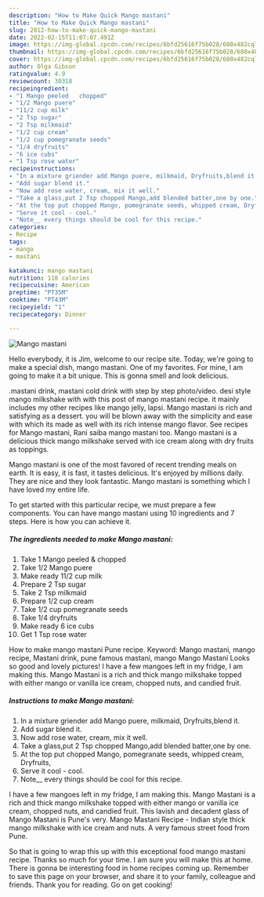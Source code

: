 ```yaml
---
description: "How to Make Quick Mango mastani"
title: "How to Make Quick Mango mastani"
slug: 2012-how-to-make-quick-mango-mastani
date: 2022-02-15T11:07:07.491Z
image: https://img-global.cpcdn.com/recipes/6bfd25616f75b028/680x482cq70/mango-mastani-recipe-main-photo.jpg
thumbnail: https://img-global.cpcdn.com/recipes/6bfd25616f75b028/680x482cq70/mango-mastani-recipe-main-photo.jpg
cover: https://img-global.cpcdn.com/recipes/6bfd25616f75b028/680x482cq70/mango-mastani-recipe-main-photo.jpg
author: Olga Gibson
ratingvalue: 4.9
reviewcount: 30318
recipeingredient:
- "1 Mango peeled   chopped"
- "1/2 Mango puere"
- "11/2 cup milk"
- "2 Tsp sugar"
- "2 Tsp milkmaid"
- "1/2 cup cream"
- "1/2 cup pomegranate seeds"
- "1/4 dryfruits"
- "6 ice cubs"
- "1 Tsp rose water"
recipeinstructions:
- "In a mixture griender add Mango puere, milkmaid, Dryfruits,blend it."
- "Add sugar blend it."
- "Now add rose water, cream, mix it well."
- "Take a glass,put 2 Tsp chopped Mango,add blended batter,one by one."
- "At the top put chopped Mango, pomegranate seeds, whipped cream, Dryfruits,"
- "Serve it cool - cool."
- "Note__ every things should be cool for this recipe."
categories:
- Recipe
tags:
- mango
- mastani

katakunci: mango mastani 
nutrition: 118 calories
recipecuisine: American
preptime: "PT35M"
cooktime: "PT43M"
recipeyield: "1"
recipecategory: Dinner

---
```



![Mango mastani](https://img-global.cpcdn.com/recipes/6bfd25616f75b028/680x482cq70/mango-mastani-recipe-main-photo.jpg)

Hello everybody, it is Jim, welcome to our recipe site. Today, we're going to make a special dish, mango mastani. One of my favorites. For mine, I am going to make it a bit unique. This is gonna smell and look delicious.

.mastani drink, mastani cold drink with step by step photo/video. desi style mango milkshake with with this post of mango mastani recipe. it mainly includes my other recipes like mango jelly, lapsi. Mango mastani is rich and satisfying as a dessert. you will be blown away with the simplicity and ease with which its made as well with its rich intense mango flavor. See recipes for Mango mastani, Rani saiba mango mastani too. Mango mastani is a delicious thick mango milkshake served with ice cream along with dry fruits as toppings.

Mango mastani is one of the most favored of recent trending meals on earth. It is easy, it is fast, it tastes delicious. It's enjoyed by millions daily. They are nice and they look fantastic. Mango mastani is something which I have loved my entire life.


To get started with this particular recipe, we must prepare a few components. You can have mango mastani using 10 ingredients and 7 steps. Here is how you can achieve it.

<!--inarticleads1-->

##### The ingredients needed to make Mango mastani:

1. Take 1 Mango peeled  & chopped
1. Take 1/2 Mango puere
1. Make ready 11/2 cup milk
1. Prepare 2 Tsp sugar
1. Take 2 Tsp milkmaid
1. Prepare 1/2 cup cream
1. Take 1/2 cup pomegranate seeds
1. Take 1/4 dryfruits
1. Make ready 6 ice cubs
1. Get 1 Tsp rose water


How to make mango mastani Pune recipe. Keyword: Mango mastani, mango recipe, Mastani drink, pune famous mastani, mango Mango Mastani Looks so good and lovely pictures! I have a few mangoes left in my fridge, I am making this. Mango Mastani is a rich and thick mango milkshake topped with either mango or vanilla ice cream, chopped nuts, and candied fruit. 

<!--inarticleads2-->

##### Instructions to make Mango mastani:

1. In a mixture griender add Mango puere, milkmaid, Dryfruits,blend it.
1. Add sugar blend it.
1. Now add rose water, cream, mix it well.
1. Take a glass,put 2 Tsp chopped Mango,add blended batter,one by one.
1. At the top put chopped Mango, pomegranate seeds, whipped cream, Dryfruits,
1. Serve it cool - cool.
1. Note__ every things should be cool for this recipe.


I have a few mangoes left in my fridge, I am making this. Mango Mastani is a rich and thick mango milkshake topped with either mango or vanilla ice cream, chopped nuts, and candied fruit. This lavish and decadent glass of Mango Mastani is Pune's very. Mango Mastani Recipe - Indian style thick mango milkshake with ice cream and nuts. A very famous street food from Pune. 

So that is going to wrap this up with this exceptional food mango mastani recipe. Thanks so much for your time. I am sure you will make this at home. There is gonna be interesting food in home recipes coming up. Remember to save this page on your browser, and share it to your family, colleague and friends. Thank you for reading. Go on get cooking!
